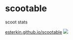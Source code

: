 # scootable
scoot stats

<a href="http://esterkin.github.io/scootable">esterkin.github.io/scootable</a>
<img src="http://cdn.meme.am/instances/500x/67679249.jpg"></img>
